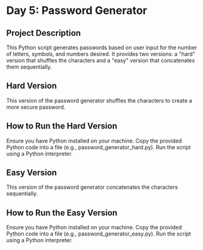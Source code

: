 # Day 5: Password Generator

## Project Description
This Python script generates passwords based on user input for the number of letters, symbols, and numbers desired. It provides two versions: a "hard" version that shuffles the characters and a "easy" version that concatenates them sequentially.

## Hard Version
This version of the password generator shuffles the characters to create a more secure password.

## How to Run the Hard Version
Ensure you have Python installed on your machine.
Copy the provided Python code into a file (e.g., password_generator_hard.py).
Run the script using a Python interpreter.

## Easy Version
This version of the password generator concatenates the characters sequentially.

## How to Run the Easy Version
Ensure you have Python installed on your machine.
Copy the provided Python code into a file (e.g., password_generator_easy.py).
Run the script using a Python interpreter.
